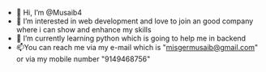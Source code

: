 - 👋 Hi, I’m @Musaib4
- 👀 I’m interested in web development and love to join an good company where i can show and enhance my skills
- 🌱 I’m currently learning python which is going to help me in backend
- 📫You can reach me via my e-mail which is "misgermusaib@gmail.com" or via my mobile number "9149468756"
<!---
Musaib4/Musaib4 is a ✨ special ✨ repository because its `README.md` (this file) appears on your GitHub profile.
You can click the Preview link to take a look at your changes.
--->
